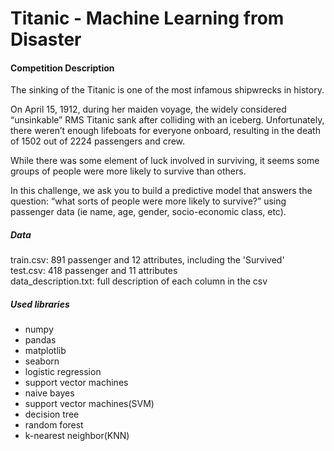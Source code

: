 # Titanic - Machine Learning from Disaster

#### Competition Description
The sinking of the Titanic is one of the most infamous shipwrecks in history.

On April 15, 1912, during her maiden voyage, the widely considered “unsinkable” RMS Titanic sank after colliding with an iceberg. Unfortunately, there weren’t enough lifeboats for everyone onboard, resulting in the death of 1502 out of 2224 passengers and crew.

While there was some element of luck involved in surviving, it seems some groups of people were more likely to survive than others.

In this challenge, we ask you to build a predictive model that answers the question: “what sorts of people were more likely to survive?” using passenger data (ie name, age, gender, socio-economic class, etc).

##### Data
train.csv: 891 passenger and 12 attributes,  including the 'Survived'<br>
test.csv: 418 passenger and 11 attributes<br>
data_description.txt: full description of each column in the csv<br>


##### Used libraries
- numpy
- pandas
- matplotlib
- seaborn
- logistic regression
- support vector machines
- naive bayes
- support vector machines(SVM)
- decision tree
- random forest
- k-nearest neighbor(KNN)
